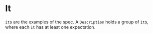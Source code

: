 # It
`it`s are the examples of the spec. A `Description` holds a group of `it`s, where each `it` has at least one expectation.
